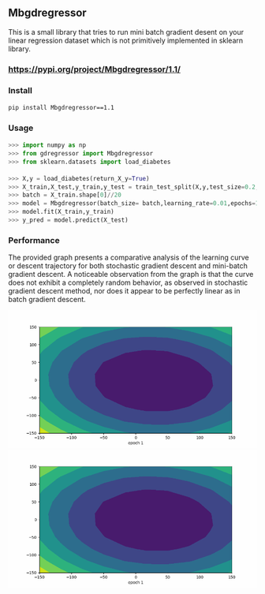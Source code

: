 ## Mbgdregressor

This is a small library that tries to run mini batch gradient desent on your linear regression dataset which is not primitively implemented in sklearn library.

### https://pypi.org/project/Mbgdregressor/1.1/

### Install
```sh
pip install Mbgdregressor==1.1
```

### Usage
```py
>>> import numpy as np
>>> from gdregressor import Mbgdregressor
>>> from sklearn.datasets import load_diabetes

>>> X,y = load_diabetes(return_X_y=True)
>>> X_train,X_test,y_train,y_test = train_test_split(X,y,test_size=0.2,random_state=2)
>>> batch = X_train.shape[0]//20
>>> model = Mbgdregressor(batch_size= batch,learning_rate=0.01,epochs=100)
>>> model.fit(X_train,y_train)
>>> y_pred = model.predict(X_test)

```

### Performance
The provided graph presents a comparative analysis of the learning curve or descent trajectory for both stochastic gradient descent and mini-batch gradient descent. A noticeable observation from the graph is that the curve does not exhibit a completely random behavior, as observed in stochastic gradient descent method, nor does it appear to be perfectly linear as in batch gradient descent.

![Stochiastic gd](data/stochastic_animation_contour_plot.gif)
![Mini Batch gd](data/mini_batch_contour_plot.gif)

